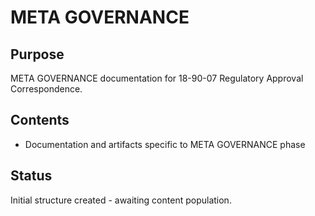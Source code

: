 # META GOVERNANCE

## Purpose
META GOVERNANCE documentation for 18-90-07 Regulatory Approval Correspondence.

## Contents
- Documentation and artifacts specific to META GOVERNANCE phase

## Status
Initial structure created - awaiting content population.
